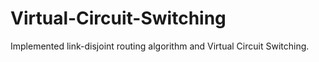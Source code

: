 # Virtual-Circuit-Switching
Implemented link-disjoint routing algorithm and Virtual Circuit Switching.
